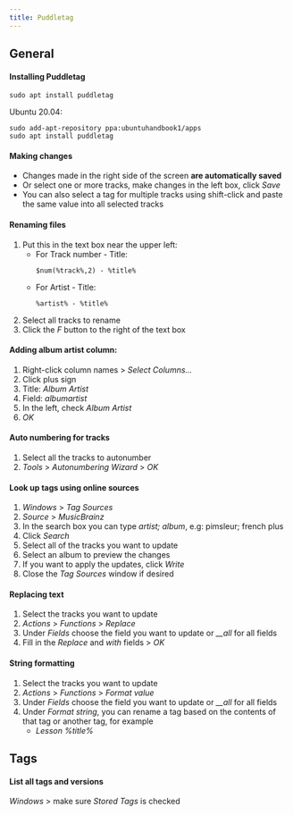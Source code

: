 ```yaml
---
title: Puddletag
---
```


## General

#### Installing Puddletag

```
sudo apt install puddletag
```

Ubuntu 20.04:

```
sudo add-apt-repository ppa:ubuntuhandbook1/apps
sudo apt install puddletag
```

#### Making changes

- Changes made in the right side of the screen **are automatically saved**
- Or select one or more tracks, make changes in the left box, click _Save_
- You can also select a tag for multiple tracks using shift-click and paste the same value into all selected tracks

#### Renaming files

1. Put this in the text box near the upper left:
   - For Track number - Title:
     ```
     $num(%track%,2) - %title%
     ```
   - For Artist - Title:
     ```
     %artist% - %title%
     ```
1. Select all tracks to rename
1. Click the _F_ button to the right of the text box

#### Adding album artist column:

1. Right-click column names > _Select Columns..._
1. Click plus sign
1. Title: _Album Artist_
1. Field: _albumartist_
1. In the left, check _Album Artist_
1. _OK_

#### Auto numbering for tracks

1. Select all the tracks to autonumber
1. _Tools_ > _Autonumbering Wizard_ > _OK_

#### Look up tags using online sources

1. _Windows_ > _Tag Sources_
1. _Source_ > _MusicBrainz_
1. In the search box you can type _artist; album_, e.g:
   pimsleur; french plus
1. Click _Search_
1. Select all of the tracks you want to update
1. Select an album to preview the changes
1. If you want to apply the updates, click _Write_
1. Close the _Tag Sources_ window if desired

#### Replacing text

1. Select the tracks you want to update
1. _Actions_ > _Functions_ > _Replace_
1. Under _Fields_ choose the field you want to update or _\_\_all_ for all fields
1. Fill in the _Replace_ and _with_ fields > _OK_

#### String formatting

1. Select the tracks you want to update
1. _Actions_ > _Functions_ > _Format value_
1. Under _Fields_ choose the field you want to update or _\_\_all_ for all fields
1. Under _Format string_, you can rename a tag based on the contents of that tag or another tag, for example
   - _Lesson %title%_

## Tags

#### List all tags and versions

_Windows_ > make sure _Stored Tags_ is checked
